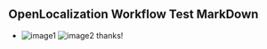 ## OpenLocalization Workflow Test MarkDown
* ![image1](.\6d42d0f7-29d8-4934-890e-55bd12b474e7.PNG)   ![image2](.\2886ec74-00a4-49f6-97fd-bed39afcb77d.png) 
thanks!